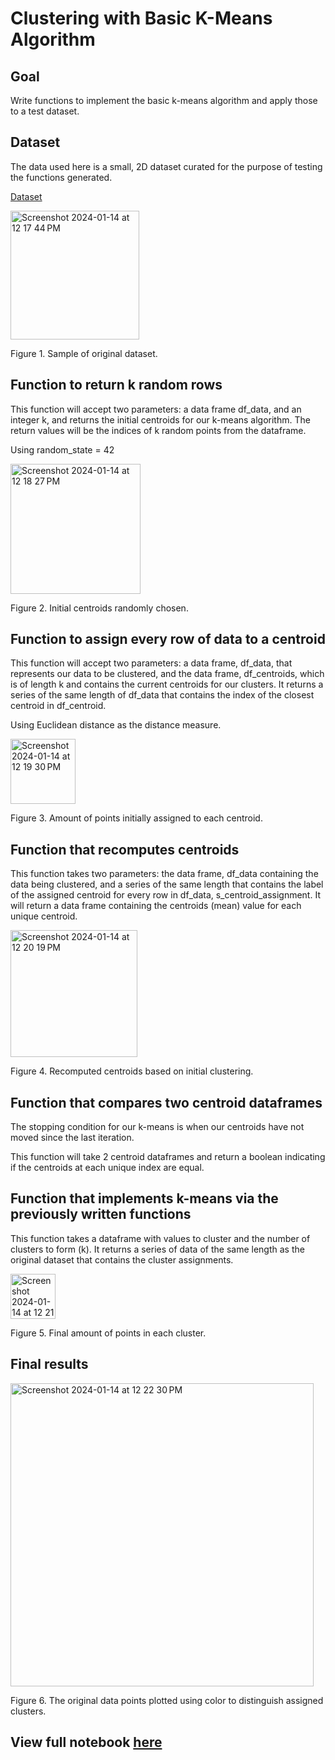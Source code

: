 # Clustering with Basic K-Means Algorithm 

## Goal 

Write functions to implement the basic k-means algorithm and apply those to a test dataset. 

## Dataset 

The data used here is a small, 2D dataset curated for the purpose of testing the functions generated. 

[Dataset](https://gist.githubusercontent.com/TieJean/ff4dbd0022ab5e292db73d8b4910f551/raw/624db21e20faa92b79e5289ce4d9002e863b0d68/data_kmeans.csv)

<img width="206" alt="Screenshot 2024-01-14 at 12 17 44 PM" src="https://github.com/catherinealeal/BasicKMeans/assets/100166102/34a2c098-0772-41aa-a9f0-ff9c37738d44">

Figure 1. Sample of original dataset. 

## Function to return k random rows 

This function will accept two parameters: a data frame df_data, and an integer k, and returns the initial centroids for our k-means algorithm. The return values will be the indices of k random points from the dataframe. 

Using random_state = 42

<img width="208" alt="Screenshot 2024-01-14 at 12 18 27 PM" src="https://github.com/catherinealeal/BasicKMeans/assets/100166102/9c36d526-8860-4f3c-a99d-c99f00dd114d">

Figure 2. Initial centroids randomly chosen. 

## Function to assign every row of data to a centroid 

This function will accept two parameters: a data frame, df_data, that represents our data to be clustered, and the data frame, df_centroids, which is of length k and contains the current centroids for our clusters.  It returns a series of the same length of df_data that contains the index of the closest centroid in df_centroid. 

Using Euclidean distance as the distance measure. 

<img width="104" alt="Screenshot 2024-01-14 at 12 19 30 PM" src="https://github.com/catherinealeal/BasicKMeans/assets/100166102/d0d10a1a-4b87-473a-95ef-e252b2eb4217">

Figure 3. Amount of points initially assigned to each centroid. 

## Function that recomputes centroids 

This function takes two parameters: the data frame, df_data containing the data being clustered, and a series of the same length that contains the label of the assigned centroid for every row in df_data, s_centroid_assignment. It will return a data frame containing the centroids (mean) value for each unique centroid. 

<img width="203" alt="Screenshot 2024-01-14 at 12 20 19 PM" src="https://github.com/catherinealeal/BasicKMeans/assets/100166102/2f7667b3-fc90-4fec-93f3-81491f033672">

Figure 4. Recomputed centroids based on initial clustering. 

## Function that compares two centroid dataframes 

The stopping condition for our k-means is when our centroids have not moved since the last iteration. 

This function will take 2 centroid dataframes and return a boolean indicating if the centroids at each unique index are equal. 

## Function that implements k-means via the previously written functions

This function takes a dataframe with values to cluster and the number of clusters to form (k). It returns a series of data of the same length as the original dataset that contains the cluster assignments. 

<img width="72" alt="Screenshot 2024-01-14 at 12 21 31 PM" src="https://github.com/catherinealeal/BasicKMeans/assets/100166102/2c72448f-a653-4b81-90da-311927393187">

Figure 5. Final amount of points in each cluster. 

## Final results 

<img width="485" alt="Screenshot 2024-01-14 at 12 22 30 PM" src="https://github.com/catherinealeal/BasicKMeans/assets/100166102/77038e05-0ec0-4320-9309-43c3a7e5bf5a">

Figure 6. The original data points plotted using color to distinguish assigned clusters. 

## View full notebook [here](https://github.com/catherinealeal/BasicKMeans/blob/5c743bf51d9ea5cbdae075bb5d2bbd754d34b549/BasicKMeans.ipynb)
